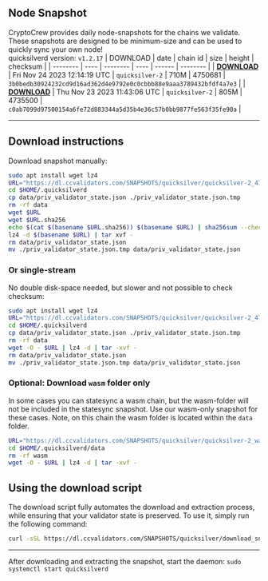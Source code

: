 ## Node Snapshot
CryptoCrew provides daily node-snapshots for the chains we validate. These snapshots are designed to be minimum-size and can be used to quickly sync your own node!  
quicksilverd version: `v1.2.17`
| DOWNLOAD | date | chain id | size | height | checksum |
| -------- | ---- | -------- | ---- | ------ | -------- |
| **[DOWNLOAD](https://dl.ccvalidators.com/SNAPSHOTS/quicksilver/quicksilver-2_4750681.tar.lz4)** | Fri Nov 24 2023 12:14:19 UTC | `quicksilver-2` | 710M | 4750681 | `3b0bedb30924232cd9d16ad362d4e9792e0c0cbbb88e9aaa3789432bfdf4a7e3` |
| **[DOWNLOAD](https://dl.ccvalidators.com/SNAPSHOTS/quicksilver/quicksilver-2_4735500.tar.lz4)** | Thu Nov 23 2023 11:43:06 UTC | `quicksilver-2` | 805M | 4735500 | `c0ab7099d97500154a6fe72d883344a5d35b4e36c57b0bb9877fe563f35fe90a` |

---

## Download instructions
Download snapshot manually:
```sh
sudo apt install wget lz4
URL="https://dl.ccvalidators.com/SNAPSHOTS/quicksilver/quicksilver-2_4750681.tar.lz4"
cd $HOME/.quicksilverd
cp data/priv_validator_state.json ./priv_validator_state.json.tmp
rm -rf data
wget $URL
wget $URL.sha256
echo $(cat $(basename $URL.sha256)) $(basename $URL) | sha256sum --check
lz4 -d $(basename $URL) | tar xvf -
rm data/priv_validator_state.json
mv ./priv_validator_state.json.tmp data/priv_validator_state.json
```

### Or single-stream
No double disk-space needed, but slower and not possible to check checksum:
```sh
sudo apt install wget lz4
URL="https://dl.ccvalidators.com/SNAPSHOTS/quicksilver/quicksilver-2_4750681.tar.lz4"
cd $HOME/.quicksilverd
cp data/priv_validator_state.json ./priv_validator_state.json.tmp
rm -rf data
wget -O - $URL | lz4 -d | tar -xvf -
rm data/priv_validator_state.json
mv ./priv_validator_state.json.tmp data/priv_validator_state.json
```


### Optional: Download `wasm` folder only
In some cases you can statesync a wasm chain, but the wasm-folder will not be included in the statesync snapshot. Use our wasm-only snapshot for these cases. Note, on this chain the wasm folder is located within the `data` folder.
```sh
URL="https://dl.ccvalidators.com/SNAPSHOTS/quicksilver/quicksilver-2_wasm.tar.lz4"
cd $HOME/.quicksilverd/data
rm -rf wasm
wget -O - $URL | lz4 -d | tar -xvf -
```


## Using the download script

The download script fully automates the download and extraction process, while ensuring that your validator state is preserved. To use it, simply run the following command:
```sh
curl -sSL https://dl.ccvalidators.com/SNAPSHOTS/quicksilver/download_snapshot.sh | bash
```
---

After downloading and extracting the snapshot, start the daemon: `sudo systemctl start quicksilverd`

